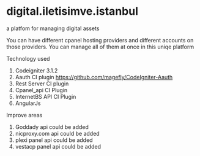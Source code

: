 # digital.iletisimve.istanbul
a platfom for managing digital assets

You can have different cpanel hosting providers and different accounts on those providers. You can manage all of them at once in this uniqe platform

Technology used
1. Codeigniter 3.1.2
2. Aauth CI plugin https://github.com/magefly/CodeIgniter-Aauth
3. Rest Server CI plugin
4. Cpanel_api CI Plugin 
5. InternetBS API CI Plugin
6. AngularJs

Improve areas
1. Goddady api could be added
2. nicproxy.com api could be added
3. plexi panel api could be added
4. vestacp panel api could be added

